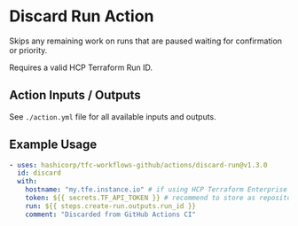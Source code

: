# Discard Run Action

Skips any remaining work on runs that are paused waiting for confirmation or priority.

Requires a valid HCP Terraform Run ID.

## Action Inputs / Outputs

See `./action.yml` file for all available inputs and outputs.

## Example Usage

```yml
- uses: hashicorp/tfc-workflows-github/actions/discard-run@v1.3.0
  id: discard
  with:
    hostname: "my.tfe.instance.io" # if using HCP Terraform Enterprise
    token: ${{ secrets.TF_API_TOKEN }} # recommend to store as repository secret
    run: ${{ steps.create-run.outputs.run_id }}
    comment: "Discarded from GitHub Actions CI"
```
